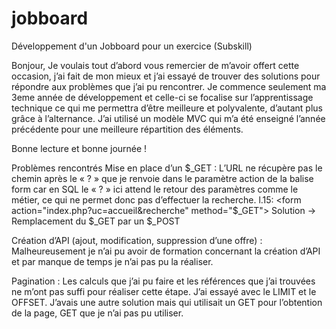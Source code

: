 # jobboard
Développement d'un Jobboard pour un exercice (Subskill)

Bonjour,
Je voulais tout d’abord vous remercier de m’avoir offert cette occasion, j’ai fait de mon mieux et j’ai essayé de trouver des solutions pour répondre aux problèmes que j’ai pu rencontrer.
Je commence seulement ma 3eme année de développement et celle-ci se focalise sur l’apprentissage technique ce qui me permettra d’être meilleure et polyvalente, d’autant plus grâce à l’alternance.
J’ai utilisé un modèle MVC qui m’a été enseigné l’année précédente pour une meilleure répartition des éléments.

Bonne lecture et bonne journée !


Problèmes rencontrés
Mise en place d’un $_GET :
L’URL ne récupère pas le chemin après le « ? » que je renvoie dans le paramètre action de la balise form car en SQL le « ? »  ici attend le retour des paramètres comme le métier, ce qui ne permet donc pas d’effectuer la recherche.
l.15:  <form action="index.php?uc=accueil&recherche" method="$_GET">
Solution → Remplacement du $_GET par un $_POST

Création d’API (ajout, modification, suppression d’une offre) :
Malheureusement je n’ai pu avoir de formation concernant la création d’API et par manque de temps je n’ai pas pu la réaliser.

Pagination :
Les calculs que j’ai pu faire et les références que j’ai trouvées ne m’ont pas suffi pour réaliser cette étape. J’ai essayé avec le LIMIT et le OFFSET.
J’avais une autre solution mais qui utilisait un GET pour l’obtention de la page, GET que je n’ai pas pu utiliser.
